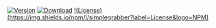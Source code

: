 [![Version](https://img.shields.io/npm/v/simplegrabber?color=blue&label=NPM&logo=npm)](https://www.npmjs.com/package/simplegrabber)
[![Download](https://img.shields.io/npm/dt/simplegrabber?color=black&label=Download&logo=NPM&logoColor=NPM)](https://www.npmjs.com/package/simplegrabber)
[!(License)(https://img.shields.io/npm/l/simplegrabber?label=License&logo=NPM)](https://www.npmjs.com/package/simplegrabber)